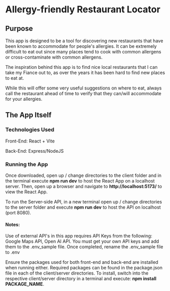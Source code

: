 # Allergy-friendly Restaurant Locator

## Purpose
This app is designed to be a tool for discovering new restaurants that have been known to accommodate for people's allergies. It can be extremely difficult to eat out since many places tend to cook with common allergens or cross-contaminate with common allergens.

The inspiration behind this app is to find nice local restaurants that I can take my Fiance out to, as over the years it has been hard to find new places to eat at.

While this will offer some very useful suggestions on where to eat, always call the restaurant ahead of time to verify that they can/will accommodate for your allergies.

## The App Itself
### Technologies Used
Front-End: React + Vite

Back-End: Express/NodeJS

### Running the App
Once downloaded, open up / change directories to the client folder and in the terminal execute **npm run dev** to host the React App on a localhost server. Then, open up a browser and navigate to **http://localhost:5173/** to view the React App.

To run the Server-side API, in a new terminal open up / change directories to the server folder and execute **npm run dev** to host the API on localhost (port 8080).

#### Notes: 
Use of external API's in this app requires API Keys from the following: Google Maps API, Open AI API. You must get your own API keys and add them to the .env_sample file. Once completed, rename the .env_sample file to .env

Ensure the packages used for both front-end and back-end are installed when running either. Required packages can be found in the package.json file in each of the client/server directories. To install, switch into the respective client/server directory in a terminal and execute: **npm install PACKAGE_NAME**.
